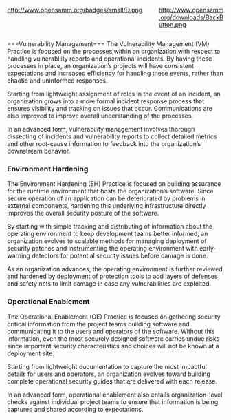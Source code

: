 <div style="float:left; width:65%;">

<http://www.opensamm.org/badges/small/D.png>

</div>

<div style="float:right; width:30%;">

[<http://www.opensamm.org/downloads/BackButton.png>](http://www.owasp.org/index.php/SAMM#tab=Browse_Online)

</div>

<div style="width:100%; float:left;">



\===Vulnerability Management=== The Vulnerability Management (VM)
Practice is focused on the processes within an organization with respect
to handling vulnerability reports and operational incidents. By having
these processes in place, an organization’s projects will have
consistent expectations and increased efficiency for handling these
events, rather than chaotic and uninformed responses.

Starting from lightweight assignment of roles in the event of an
incident, an organization grows into a more formal incident response
process that ensures visibility and tracking on issues that occur.
Communications are also improved to improve overall understanding of the
processes.

In an advanced form, vulnerability management involves thorough
dissecting of incidents and vulnerability reports to collect detailed
metrics and other root-cause information to feedback into the
organization’s downstream behavior.

### Environment Hardening

The Environment Hardening (EH) Practice is focused on building assurance
for the runtime environment that hosts the organization’s software.
Since secure operation of an application can be deteriorated by problems
in external components, hardening this underlying infrastructure
directly improves the overall security posture of the software.

By starting with simple tracking and distributing of information about
the operating environment to keep development teams better informed, an
organization evolves to scalable methods for managing deployment of
security patches and instrumenting the operating environment with
early-warning detectors for potential security issues before damage is
done.

As an organization advances, the operating environment is further
reviewed and hardened by deployment of protection tools to add layers of
defenses and safety nets to limit damage in case any vulnerabilities are
exploited.

### Operational Enablement

The Operational Enablement (OE) Practice is focused on gathering
security critical information from the project teams building software
and communicating it to the users and operators of the software. Without
this information, even the most securely designed software carries undue
risks since important security characteristics and choices will not be
known at a deployment site.

Starting from lightweight documentation to capture the most impactful
details for users and operators, an organization evolves toward building
complete operational security guides that are delivered with each
release.

In an advanced form, operational enablement also entails
organization-level checks against individual project teams to ensure
that information is being captured and shared according to expectations.

</div>